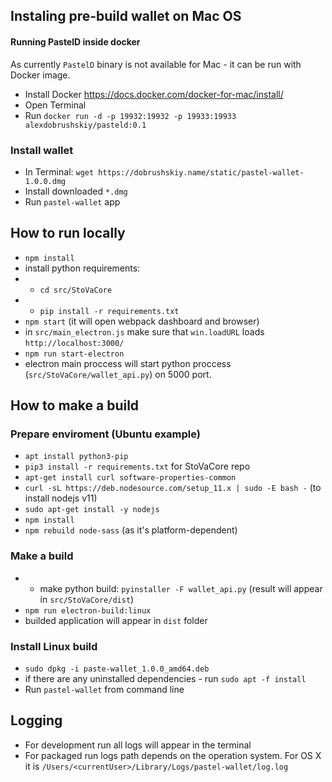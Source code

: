 ## Instaling pre-build wallet on Mac OS

#### Running PastelD inside docker

As currently `PastelD` binary is not available for Mac - it can be run with Docker image.
 - Install Docker https://docs.docker.com/docker-for-mac/install/
 - Open Terminal
 - Run `docker run -d -p 19932:19932 -p 19933:19933 alexdobrushskiy/pasteld:0.1`

### Install wallet
 - In Terminal: `wget https://dobrushskiy.name/static/pastel-wallet-1.0.0.dmg`
 - Install downloaded `*.dmg`
 - Run `pastel-wallet` app

## How to run locally
 
 - `npm install`
 - install python requirements:
 - - `cd src/StoVaCore`
 - - `pip install -r requirements.txt`
 - `npm start` (it will open webpack dashboard and browser)
 - in `src/main_electron.js` make sure that `win.loadURL` loads `http://localhost:3000/`
 - `npm run start-electron`
 - electron main proccess will start python proccess (`src/StoVaCore/wallet_api.py`) on 5000 port.


## How to make a build

### Prepare enviroment (Ubuntu example)
 - `apt install python3-pip`
 - `pip3 install -r requirements.txt` for StoVaCore repo
 - `apt-get install curl software-properties-common`
 - `curl -sL https://deb.nodesource.com/setup_11.x | sudo -E bash -` (to install nodejs v11)
 - `sudo apt-get install -y nodejs`
 - `npm install`
 - `npm rebuild node-sass` (as it's platform-dependent)

### Make a build
 - - make python build: `pyinstaller -F wallet_api.py` (result will appear in `src/StoVaCore/dist`)
 - `npm run electron-build:linux`
 - builded application will appear in `dist` folder

### Install Linux build
 - `sudo dpkg -i paste-wallet_1.0.0_amd64.deb`
 - if there are any uninstalled dependencies - run `sudo apt -f install`
 - Run `pastel-wallet` from command line

## Logging
 - For development run all logs will appear in the terminal
 - For packaged run logs path depends on the operation system. For OS X it is `/Users/<currentUser>/Library/Logs/pastel-wallet/log.log`
